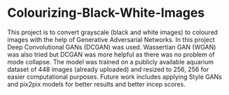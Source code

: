 # Colourizing-Black-White-Images

This project is to convert grayscale (black and white images) to coloured images with the help of Generative Adversarial Networks. In this project Deep Convolutional GANs (DCGAN) was used. Wassertian GAN (WGAN) was also tried but DCGAN was more helpful as there was no problem of mode collapse. The model was trained on a publicly available aquarium dataset of 448 images (already uploaded) and resized to 256, 256 for easier computational purposes. Future work includes applying Style GANs and pix2pix models for better results and better incep scores. 
